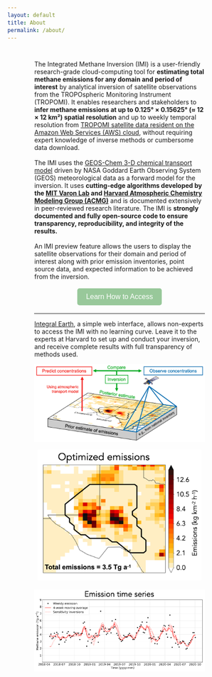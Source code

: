 ```yaml
---
layout: default
title: About
permalink: /about/
---
```


<style>
  .pageWrapper {
    padding: 3% 12%;
  }

  #access-btn {
    background-color: #98c89a;
    color: white;
    border: none;
    padding: 10px 20px;
    text-align: center;
    text-decoration: none;
    display: inline-block;
    font-size: 16px;
    margin: 4px 2px;
    cursor: pointer;
    border-radius: 5px;
    transition: all 300ms ease-in-out;
  }

  #access-btn:hover {
    background-color: #719873;
  }

  @media (max-width: 768px) {
    .pageWrapper {
      padding: 5% 5%;
      width: 100% !important;
    }

    #plot {
      scale: 0.7 !important;
    }

  }
</style>


<div class="pageWrapper">

<p>
The Integrated Methane Inversion (IMI) is a user-friendly research-grade cloud-computing tool for <strong>estimating total methane emissions for any domain and period of interest</strong> by analytical inversion of satellite observations from the TROPOspheric Monitoring Instrument (TROPOMI). It enables researchers and stakeholders
to <strong>infer methane emissions at up to 0.125° × 0.15625° (≈ 12 × 12 km²) spatial resolution</strong> and up to weekly temporal resolution from <a href="https://registry.opendata.aws/sentinel5p/">TROPOMI satellite data resident on the Amazon Web Services (AWS) cloud</a>, without requiring
expert knowledge of inverse methods or cumbersome data download. 
<br>
<br>
The IMI uses the <a href="https://geos-chem.org">GEOS-Chem 3-D chemical transport model</a> driven by NASA Goddard Earth Observing System (GEOS) meteorological data as a forward model for the inversion. It uses
<strong>cutting-edge algorithms developed by the <a href="https://varon.mit.edu/">MIT Varon Lab</a> and <a href="https://acmg.seas.harvard.edu/">Harvard Atmospheric Chemistry Modeling Group (ACMG)</a></strong> and is documented extensively in peer-reviewed research literature. The IMI is <strong>strongly documented and fully open-source code to ensure transparency, reproducibility, and integrity of the results.</strong>
<br>
<br>
An IMI preview feature allows the users to display the satellite observations for their domain and period of interest along with prior emission inventories, point source data, and expected information to be achieved from the inversion.
</p>

<div style="display: flex; justify-content: center; align-items: center">
	<a href="{{ site.baseurl }}#topTwoColumn">
		<button id="access-btn">Learn How to Access</button>
    </a>
</div>

<hr />
<p>
<a href="https://integralearth.github.io">Integral Earth</a>, a simple web interface, allows non-experts to access
the IMI with no learning curve. Leave it to the experts at Harvard to set up and conduct your inversion, and receive complete results with
full transparency of methods used.
</p>

<p align="center">
		<img src="../assets/plots/model.png" alt="Image depicting inversion workflow">
</p>

<p align="center">
		<img src="../assets/plots/optimized_emissions.png" alt="Map of optimized methane emissions"/> &nbsp;&nbsp;&nbsp;
		<img src="../assets/plots/emissions_timeline.png" alt="Methane emission timeseries"/>
</p>

</div>